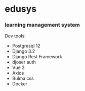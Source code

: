 # edusys

### learning management system

Dev tools:
* Postgresql 12
* Django 3.2
* Django Rest Framework
* djoser auth
* Vue 3
* Axios
* Bulma css
* Docker
